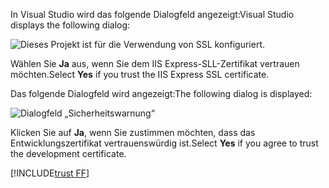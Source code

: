 <span data-ttu-id="a5a2b-101">In Visual Studio wird das folgende Dialogfeld angezeigt:</span><span class="sxs-lookup"><span data-stu-id="a5a2b-101">Visual Studio displays the following dialog:</span></span>

![Dieses Projekt ist für die Verwendung von SSL konfiguriert.](~/getting-started/_static/trustCert.png)

<span data-ttu-id="a5a2b-105">Wählen Sie **Ja** aus, wenn Sie dem IIS Express-SLL-Zertifikat vertrauen möchten.</span><span class="sxs-lookup"><span data-stu-id="a5a2b-105">Select **Yes** if you trust the IIS Express SSL certificate.</span></span>

<span data-ttu-id="a5a2b-106">Das folgende Dialogfeld wird angezeigt:</span><span class="sxs-lookup"><span data-stu-id="a5a2b-106">The following dialog is displayed:</span></span>

![Dialogfeld „Sicherheitswarnung“](~/getting-started/_static/cert.png)

<span data-ttu-id="a5a2b-108">Klicken Sie auf **Ja**, wenn Sie zustimmen möchten, dass das Entwicklungszertifikat vertrauenswürdig ist.</span><span class="sxs-lookup"><span data-stu-id="a5a2b-108">Select **Yes** if you agree to trust the development certificate.</span></span>

[!INCLUDE[trust FF](~/includes/trust-ff.md)]